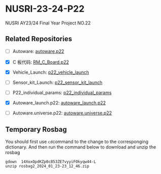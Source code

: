 # NUSRI-23-24-P22

NUSRI AY23/24 Final Year Project NO.22

## Related Repositories

* [ ] Autoware: [autoware.p22](https://github.com/TangLongbin/autoware.p22)
    
* [X] C 板代码: [RM_C_Board.p22](https://github.com/TangLongbin/RM_C_Board.p22)

* [X] Vehicle_Launch: [p22_vehicle_launch](https://github.com/NUSRI-P22/p22_vehicle_launch)

* [ ] Sensor_kit_Launch: [p22_sensor_kit_launch](https://github.com/NUSRI-P22/p22_sensor_kit_launch)

* [ ] P22_individual_params: [p22_individual_params](https://github.com/NUSRI-P22/p22_individual_params)

* [X] Autoware_launch.p22: [autoware_launch.p22](https://github.com/NUSRI-P22/autoware_launch.p22)

* [ ] Autoware.universe.p22: [autoware.universe.p22](https://github.com/NUSRI-P22/autoware.universe.p22)

## Temporary Rosbag
You should first use ```cd```command to the change to the corresponging dictionary.
And then run the command below to download and unzip the rosbag
```
gdown  14XoxOpdKZp0c853ZE7vyyiFOkyqw44-L
unzip rosbag2_2024_01_23-23_12_46.zip
```

